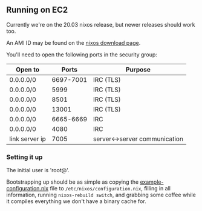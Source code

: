 ## Running on EC2

Currently we're on the 20.03 nixos release, but newer releases should work too.

An AMI ID may be found on the [nixos download
page](https://nixos.org/download.html).

You'll need to open the following ports in the security group:

| Open to        |    Ports  | Purpose                             |
|----------------|-----------|-------------------------------------|
| 0.0.0.0/0      | 6697-7001 | IRC (TLS)                           |
| 0.0.0.0/0      | 5999      | IRC (TLS)                           |
| 0.0.0.0/0      | 8501      | IRC (TLS)                           |
| 0.0.0.0/0      | 13001     | IRC (TLS)                           |
| 0.0.0.0/0      | 6665-6669 | IRC                                 |
| 0.0.0.0/0      | 4080      | IRC                                 |
| link server ip | 7005      | server&lt;-&gt;server communication |

### Setting it up

The initial user is 'root@'.

Bootstrapping up should be as simple as copying the
[example-configuration.nix](../example-configuration.nix) file to
`/etc/nixos/configuration.nix`, filling in all information, running
`nixos-rebuild switch`, and grabbing some coffee while it compiles everything
we don't have a binary cache for.
